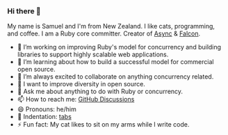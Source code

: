 ### Hi there 👋

My name is Samuel and I'm from New Zealand. I like cats, programming, and coffee. I am a Ruby core committer. Creator of [Async](https://github.com/socketry/async) & [Falcon](https://github.com/socketry/falcon).

- 🔭 I’m working on improving Ruby's model for concurrency and building libraries to support highly scalable web applications.
- 🌱 I’m learning about how to build a successful model for commercial open source.
- 👯 I’m always excited to collaborate on anything concurrency related.
- 🤔 I want to improve diversity in open source.
- 💬 Ask me about anything to do with Ruby or concurrency.
- 📫 How to reach me: [GitHub Discussions](https://github.com/ioquatix/ioquatix/discussions)
- 😄 Pronouns: he/him
- 📜 Indentation: [tabs](https://github.com/ioquatix/universal-style-guide#indentation)
- ⚡ Fun fact: My cat likes to sit on my arms while I write code.
